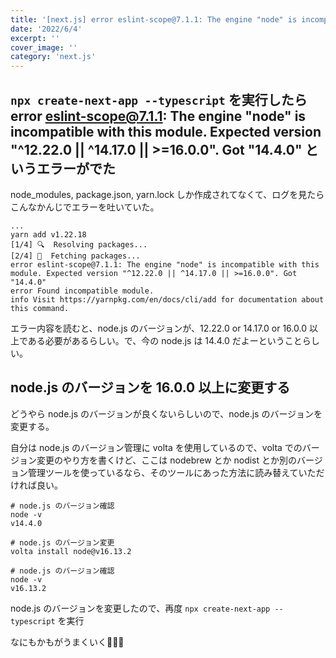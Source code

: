 ```yaml
---
title: '[next.js] error eslint-scope@7.1.1: The engine "node" is incompatible with this module. Expected version... の対応'
date: '2022/6/4'
excerpt: ''
cover_image: ''
category: 'next.js'
---
```


## `npx create-next-app --typescript` を実行したら error eslint-scope@7.1.1: The engine "node" is incompatible with this module. Expected version "^12.22.0 || ^14.17.0 || >=16.0.0". Got "14.4.0" というエラーがでた

node_modules, package.json, yarn.lock しか作成されてなくて、ログを見たらこんなかんじでエラーを吐いていた。

```tsx
...
yarn add v1.22.18
[1/4] 🔍  Resolving packages...
[2/4] 🚚  Fetching packages...
error eslint-scope@7.1.1: The engine "node" is incompatible with this module. Expected version "^12.22.0 || ^14.17.0 || >=16.0.0". Got "14.4.0"
error Found incompatible module.
info Visit https://yarnpkg.com/en/docs/cli/add for documentation about this command.
```

エラー内容を読むと、node.js のバージョンが、12.22.0 or 14.17.0 or 16.0.0 以上である必要があるらしい。で、今の node.js は 14.4.0 だよーということらしい。

## node.js のバージョンを 16.0.0 以上に変更する

どうやら node.js のバージョンが良くないらしいので、node.js のバージョンを変更する。

自分は node.js のバージョン管理に volta を使用しているので、volta でのバージョン変更のやり方を書くけど、ここは nodebrew とか nodist とか別のバージョン管理ツールを使っているなら、そのツールにあった方法に読み替えていただければ良い。

```tsx
# node.js のバージョン確認
node -v
v14.4.0

# node.js のバージョン変更
volta install node@v16.13.2

# node.js のバージョン確認
node -v
v16.13.2
```

node.js のバージョンを変更したので、再度 `npx create-next-app --typescript` を実行

なにもかもがうまくいく🎉🎉🎉